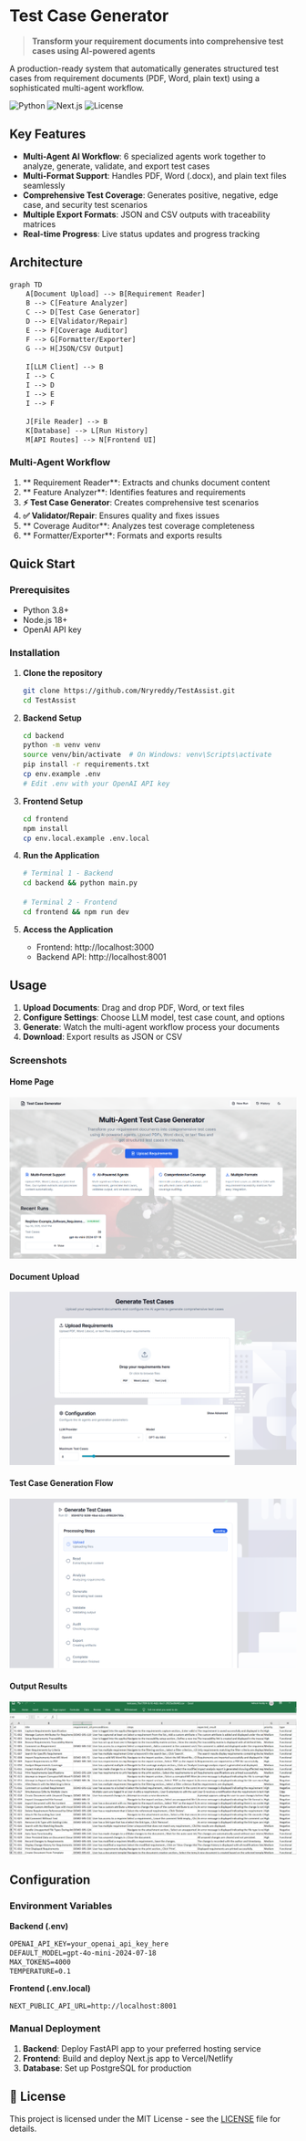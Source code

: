 # Test Case Generator

> **Transform your requirement documents into comprehensive test cases using AI-powered agents**

A production-ready system that automatically generates structured test cases from requirement documents (PDF, Word, plain text) using a sophisticated multi-agent workflow.

![Python](https://img.shields.io/badge/Python-3.8+-blue)
![Next.js](https://img.shields.io/badge/Next.js-14-black)
![License](https://img.shields.io/badge/License-MIT-green)

## Key Features

- **Multi-Agent AI Workflow**: 6 specialized agents work together to analyze, generate, validate, and export test cases
- **Multi-Format Support**: Handles PDF, Word (.docx), and plain text files seamlessly
- **Comprehensive Test Coverage**: Generates positive, negative, edge case, and security test scenarios
- **Multiple Export Formats**: JSON and CSV outputs with traceability matrices
- **Real-time Progress**: Live status updates and progress tracking

##  Architecture

```mermaid
graph TD
    A[Document Upload] --> B[Requirement Reader]
    B --> C[Feature Analyzer]
    C --> D[Test Case Generator]
    D --> E[Validator/Repair]
    E --> F[Coverage Auditor]
    F --> G[Formatter/Exporter]
    G --> H[JSON/CSV Output]
    
    I[LLM Client] --> B
    I --> C
    I --> D
    I --> E
    I --> F
    
    J[File Reader] --> B
    K[Database] --> L[Run History]
    M[API Routes] --> N[Frontend UI]
```

### Multi-Agent Workflow

1. ** Requirement Reader**: Extracts and chunks document content
2. ** Feature Analyzer**: Identifies features and requirements
3. **⚡ Test Case Generator**: Creates comprehensive test scenarios
4. **✅ Validator/Repair**: Ensures quality and fixes issues
5. ** Coverage Auditor**: Analyzes test coverage completeness
6. ** Formatter/Exporter**: Formats and exports results

##  Quick Start

### Prerequisites

- Python 3.8+
- Node.js 18+
- OpenAI API key

### Installation

1. **Clone the repository**
   ```bash
   git clone https://github.com/Nryreddy/TestAssist.git
   cd TestAssist
   ```

2. **Backend Setup**
   ```bash
   cd backend
   python -m venv venv
   source venv/bin/activate  # On Windows: venv\Scripts\activate
   pip install -r requirements.txt
   cp env.example .env
   # Edit .env with your OpenAI API key
   ```

3. **Frontend Setup**
   ```bash
   cd frontend
   npm install
   cp env.local.example .env.local
   ```

4. **Run the Application**
   ```bash
   # Terminal 1 - Backend
   cd backend && python main.py
   
   # Terminal 2 - Frontend
   cd frontend && npm run dev
   ```

5. **Access the Application**
   - Frontend: http://localhost:3000
   - Backend API: http://localhost:8001

##  Usage

1. **Upload Documents**: Drag and drop PDF, Word, or text files
2. **Configure Settings**: Choose LLM model, test case count, and options
3. **Generate**: Watch the multi-agent workflow process your documents
4. **Download**: Export results as JSON or CSV

### Screenshots

#### Home Page
![Home Page](snaps/home_page.PNG)

#### Document Upload
![Upload Page](snaps/upload_page.PNG)

#### Test Case Generation Flow
![Generate Test Cases Flow](snaps/generate_testcases_flow.PNG)

#### Output Results
![Output CSV](snaps/output_csv.PNG)

## Configuration

### Environment Variables

**Backend (.env)**
```env
OPENAI_API_KEY=your_openai_api_key_here
DEFAULT_MODEL=gpt-4o-mini-2024-07-18
MAX_TOKENS=4000
TEMPERATURE=0.1
```

**Frontend (.env.local)**
```env
NEXT_PUBLIC_API_URL=http://localhost:8001
```

### Manual Deployment

1. **Backend**: Deploy FastAPI app to your preferred hosting service
2. **Frontend**: Build and deploy Next.js app to Vercel/Netlify
3. **Database**: Set up PostgreSQL for production


## 📝 License

This project is licensed under the MIT License - see the [LICENSE](LICENSE) file for details.

